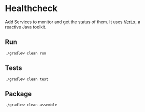 # Healthcheck

Add Services to monitor and get the status of them.
It uses [Vert.x](https://vertx.io/), a reactive Java toolkit.

## Run
```
./gradlew clean run
```

## Tests
```
./gradlew clean test
```

## Package
```
./gradlew clean assemble
```

